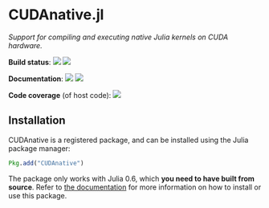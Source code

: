 CUDAnative.jl
=============

*Support for compiling and executing native Julia kernels on CUDA hardware.*

**Build status**: [![][buildbot-0.6-img]][buildbot-0.6-url] [![][buildbot-master-img]][buildbot-master-url]

**Documentation**: [![][docs-stable-img]][docs-stable-url] [![][docs-latest-img]][docs-latest-url]

**Code coverage** (of host code): [![][coverage-img]][coverage-url]

[buildbot-0.6-img]: https://ci.maleadt.net/buildbot/julia/badge.svg?builder=CUDAnative.jl:%20Julia%200.6%20(x86-64)&badge=Julia%20v0.6
[buildbot-0.6-url]: https://ci.maleadt.net/buildbot/julia/builders/CUDAnative.jl%3A%20Julia%200.6%20%28x86-64%29
[buildbot-master-img]: https://ci.maleadt.net/buildbot/julia/badge.svg?builder=CUDAnative.jl:%20Julia%20master%20(x86-64)&badge=Julia%20master
[buildbot-master-url]: https://ci.maleadt.net/buildbot/julia/builders/CUDAnative.jl%3A%20Julia%20master%20%28x86-64%29

[docs-stable-img]: https://img.shields.io/badge/docs-stable-blue.svg
[docs-stable-url]: http://juliagpu.github.io/CUDAnative.jl/stable
[docs-latest-img]: https://img.shields.io/badge/docs-latest-blue.svg
[docs-latest-url]: http://juliagpu.github.io/CUDAnative.jl/latest

[coverage-img]: https://codecov.io/gh/JuliaGPU/CUDAnative.jl/coverage.svg
[coverage-url]: https://codecov.io/gh/JuliaGPU/CUDAnative.jl


Installation
------------

CUDAnative is a registered package, and can be installed using the Julia package manager:

```julia
Pkg.add("CUDAnative")
```

The package only works with Julia 0.6, which **you need to have built from source**. Refer
to [the documentation][docs-stable-url] for more information on how to install or use this
package.
